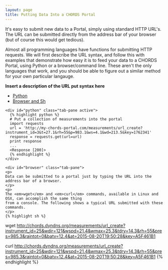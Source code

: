 ```yaml
---
layout: page
title: Putting Data Into a CHORDS Portal
---
```


It's easy to submit new data to a Portal, simply using standard HTTP URL's. The URL can be submitted 
directly from the address bar of your browser (but of course this would get tedious).

Almost all programming languages have functions for submitting HTTP requests. We will first describe 
the URL syntax, and follow this with examples that demonstrate how easy it is to feed your
data to a CHORDS Portal, using Python or a browser/command line. These aren't
the only languages that work, and you should be able to figure out a similar method for your own
particular langauge.

**Insert a description of the URL put syntax here**

<div class="container">
  <ul class="nav nav-pills">
    <li><a data-toggle="tab" href="#python">Python</a></li>
    <li><a data-toggle="tab" href="#browser">Browser and Sh</a></li>
  </ul>

  <div class="tab-content">
  
    <div id="python" class="tab-pane active">
      {% highlight python %}
      # Put a collection of measurements into the portal
      import requests
      url = 'http://my-chords-portal.com/measurements/url_create?instrument_id=3&t=27.1&rh=55&p=983.1&ws=4.1&wd=213.5&key=1762341'
      response = requests.get(url=url)
      print response
      ...
      <Response [200]>
      {% endhighlight %}
    </div>

    <div id="browser" class="tab-pane">
    <p>
    Data can be submitted to a portal just by typing the URL into the address bar of a browser. 
    </p>
    <p>
    The <em>wget</em> and <em>curl</em> commands, available in Linux and OSX, can accomplish the same thing 
    from a console. The following shows a typical URL submitted with these commands.
    </p>
    {% highlight sh %}
wget http://chords.dyndns.org/measurements/url_create?instrument_id=25&wdir=121&wspd=21.4&wmax=25.3&tdry=14.3&rh=55&pres=985.3&raintot=0&batv=12.4&at=2015-08-20T19:50:28&key=A5F461B1
    
curl http://chords.dyndns.org/measurements/url_create?instrument_id=25&wdir=121&wspd=21.4&wmax=25.3&tdry=14.3&rh=55&pres=985.3&raintot=0&batv=12.4&at=2015-08-20T19:50:28&key=A5F461B1
    {% endhighlight %}
  </div>
</div>

